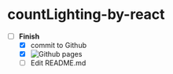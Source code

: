 # countLighting-by-react

- [ ] **Finish**
  - [x] commit to Github
  - [x] ![Github pages](https://jinwangq.github.io/lightningCount-by-react/)
  - [ ] Edit README.md
